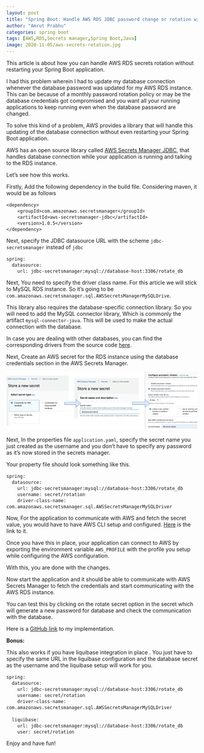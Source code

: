 ```yaml
---
layout: post
title: "Spring Boot: Handle AWS RDS JDBC password change or rotation without restarting"
author: "Amrut Prabhu"
categories: spring boot
tags: [AWS,RDS,Secrets manager,Spring Boot,Java]
image: 2020-11-05/aws-secrets-rotation.jpg
---
```


This article is about how you can handle AWS RDS secrets rotation without restarting your Spring Boot application.

I had this problem wherein I had to update my database connection whenever the database password was updated for my AWS RDS instance. This can be because of a monthly password rotation policy or may be the database credentials got compromised and you want all your running applications to keep running even when the database password are changed.

To solve this kind of a problem, AWS provides a library that will handle this updating of the database connection without even restarting your Spring Boot application.

AWS has an open source library called  [AWS Secrets Manager JDBC](https://github.com/aws/aws-secretsmanager-jdbc), that handles database connection while your application is running and talking to the RDS instance.

Let’s see how this works.

Firstly, Add the following dependency in the build file. Considering maven, it would be as follows

    <dependency>
	    <groupId>com.amazonaws.secretsmanager</groupId>
	    <artifactId>aws-secretsmanager-jdbc</artifactId>
	    <version>1.0.5</version>
	</dependency>
Next, specify the JDBC datasource URL with the scheme  `jdbc-secretsmanager`  instead of  `jdbc`

    spring:
	  datasource:
	    url: jdbc-secretsmanager:mysql://database-host:3306/rotate_db

Next, You need to specify the driver class name. For this article we will stick to MySQL RDS instance. So it’s going to be  `com.amazonaws.secretsmanager.sql.AWSSecretsManagerMySQLDrive`.

This library also requires the database-specific connection library. So you will need to add the MySQL connector library, Which is commonly the artifact  `mysql-connector-java`. This will be used to make the actual connection with the database.

In case you are dealing with other databases, you can find the corresponding drivers from the source code  [here](https://github.com/aws/aws-secretsmanager-jdbc/tree/master/src/main/java/com/amazonaws/secretsmanager/sql).

Next, Create an AWS secret for the RDS instance using the database credentials section in the AWS Secrets Manager.

![AWS secrets manager secret for RDS](/assets/img/2020-11-05/aws-secrets.jpg) 

Next, In the properties file  `application.yaml`, specify the secret name you just created as the username and you don’t have to specify any password as it’s now stored in the secrets manager.

Your property file should look something like this.

	spring:
	  datasource:
	    url: jdbc-secretsmanager:mysql://database-host:3306/rotate_db
	    username: secret/rotation
	    driver-class-name: com.amazonaws.secretsmanager.sql.AWSSecretsManagerMySQLDriver

Now, For the application to communicate with AWS and fetch the secret value, you would have to have AWS CLI setup and configured.  [Here](https://docs.aws.amazon.com/cli/latest/userguide/cli-configure-quickstart.html)  is the link to it.

Once you have this in place, your application can connect to AWS by exporting the environment variable  `AWS_PROFILE`  with the profile you setup while configuring the AWS configuration.

With this, you are done with the changes.

Now start the application and it should be able to communicate with AWS Secrets Manager to fetch the credentials and start communicating with the AWS RDS instance.

You can test this by clicking on the rotate secret option in the secret which will generate a new password for database and check the communication with the database.

Here is a  [GitHub link](https://github.com/amrutprabhu/spring-boot-aws-rds-password-rotation)  to my implementation.

**Bonus:**

This also works if you have liquibase integration in place . You just have to specify the same URL in the liquibase configuration and the database secret as the username and the liquibase setup will work for you.

	spring:
	  datasource:
	    url: jdbc-secretsmanager:mysql://database-host:3306/rotate_db
	    username: secret/rotation
	    driver-class-name: com.amazonaws.secretsmanager.sql.AWSSecretsManagerMySQLDriver

	  liquibase:
	    url: jdbc-secretsmanager:mysql://database-host:3306/rotate_db
	    user: secret/rotation

Enjoy and have fun!